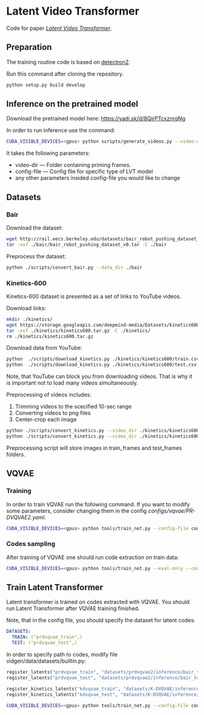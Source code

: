 # Latent Video Transformer

Code for paper [_Latent Video Transformer_](https://arxiv.org/pdf/2006.10704.pdf).


## Preparation

The training routine code is based on [detectron2](https://github.com/facebookresearch/detectron2).

Run this command after cloning the repository.

```bash
python setup.py build develop
```


## Inference on the pretrained model

Download the pretrained model here: https://yadi.sk/d/8QjrPTcxznrqNg

In order to run inference use the command:

```bash
CUDA_VISIBLE_DEVICES=<gpus> python scripts/generate_videos.py --video-dir ./example --config-file configs/vt/DSFVT.yaml MODEL.GENERATOR.WEIGHTS pretrained/DSFVT/netG/model_final.pth OUTPUT_DIR ./example/sample
```

It takes the following parameters:
* video-dir — Folder containing priming frames.
* config-file — Config file for specific type of LVT model
* any other parameters insided config-file you would like to change


## Datasets

### Bair

Download the dataset:

```bash
wget http://rail.eecs.berkeley.edu/datasets/bair_robot_pushing_dataset_v0.tar -P ./bair
tar -xvf ./bair/bair_robot_pushing_dataset_v0.tar -C ./bair
```

Preprocess the dataset:

```bash
python ./scripts/convert_bair.py --data_dir ./bair
```


### Kinetics-600

Kinetics-600 dataset is presented as a set of links to YouTube videos.

Download links:
```bash
mkdir ./kinetics/
wget https://storage.googleapis.com/deepmind-media/Datasets/kinetics600.tar.gz -P ./kinetics/
tar -xvf ./kinetics/kinetics600.tar.gz -C ./kinetics/
rm ./kinetics/kinetics600.tar.gz
```

Download data from YouTube:

```bash
python  ./scripts/download_kinetics.py ./kinetics/kinetics600/train.csv ./kinetics//kinetics600/train_vid --trim --num-jobs 1
python  ./scripts/download_kinetics.py ./kinetics/kinetics600/test.csv ./kinetics/kinetics600/test_vid --trim --num-jobs 1
```

Note, that YouTube can block you from downloading videos. That is why it is important not to load many videos simultaneously.


Preprocessing of videos includes:
1. Trimming videos to the scecified 10-sec range
2. Converting videos to png files
3. Center-crop each image 

```bash
python ./scripts/convert_kinetics.py --video_dir ./kinetics/kinetics600/train --output_dir ./kinetics/kinetics600/train_frames --num_jobs 5 --img_size 64
python ./scripts/convert_kinetics.py --video_dir ./kinetics/kinetics600/test --output_dir ./kinetics/kinetics600/test_frames --num_jobs 5 --img_size 64
```

Preprocessing script will store images in train_frames and test_frames folders.



## VQVAE

### Training

In order to train VQVAE run the following command. If you want to modify some parameters, consider changing them in the config _configs/vqvae/PR-DVQVAE2.yaml_.

```bash
CUDA_VISIBLE_DEVICES=<gpus> python tools/train_net.py --config-file configs/vqvae/PR-DVQVAE2.yaml --num-gpus <number of gpus> OUTPUT_DIR experiments/PR-DVQVAE2
```

### Codes sampling

After training of VQVAE one should run code extraction on train data:

```bash
CUDA_VISIBLE_DEVICES=<gpus> python tools/train_net.py --eval-only --config-file configs/vqvae/PR-DVQVAE2.yaml OUTPUT_DIR experiments/PR-DVQVAE2 TEST.EVALUATORS "CodesExtractor" DATASETS.TEST "kinetics_train_seq"
```


## Train Latent Transformer

Latent transformer is trained on codes extracted with VQVAE. You should run Latent Transformer after VQVAE training finished. 

Note, that in the config file, you should specify the dataset for latent codes:

```yaml
DATASETS:
  TRAIN: ("prdvqvae_train",)
  TEST: ("prdvqvae_test",)
```

In order to specify path to codes, modify file vidgen/data/datasets/builtin.py:

```python
register_latents("prdvqvae_train", "datasets/prdvqvae2/inference/bair_train_seq")
register_latents("prdvqvae_test", "datasets/prdvqvae2/inference/bair_test_seq")

register_kinetics_latents("kdvqvae_train", "datasets/K-DVQVAE/inference/kinetics_train_seq")
register_kinetics_latents("kdvqvae_test", "datasets/K-DVQVAE/inference/kinetics_test_seq")
```


```bash
CUDA_VISIBLE_DEVICES=<gpus> python tools/train_net.py --config-file configs/vt/DSFVT.yaml --num-gpus 1 OUTPUT_DIR experiments/vt/DSFVT 
```



